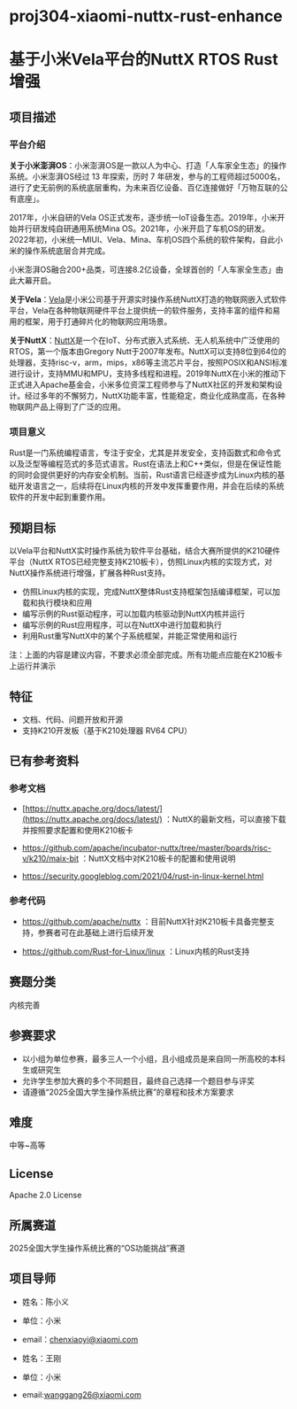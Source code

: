 # proj304-xiaomi-nuttx-rust-enhance
# 基于小米Vela平台的NuttX RTOS Rust增强

## 项目描述

### 平台介绍

**关于小米澎湃OS**：小米澎湃OS是一款以人为中心、打造「人车家全生态」的操作系统。小米澎湃OS经过 13 年探索，历时 7 年研发，参与的工程师超过5000名，进行了史无前例的系统底层重构，为未来百亿设备、百亿连接做好「万物互联的公有底座」。

2017年，小米自研的Vela OS正式发布，逐步统一IoT设备生态。2019年，小米开始并行研发纯自研通用系统Mina OS。2021年，小米开启了车机OS的研发。2022年初，小米统一MIUI、Vela、Mina、车机OS四个系统的软件架构，自此小米的操作系统底层合并完成。

小米澎湃OS融合200+品类，可连接8.2亿设备，全球首创的「人车家全生态」由此大幕开启。

**关于Vela**：[Vela](https://iot.mi.com/vela)是小米公司基于开源实时操作系统NuttX打造的物联网嵌入式软件平台，Vela在各种物联网硬件平台上提供统一的软件服务，支持丰富的组件和易用的框架，用于打通碎片化的物联网应用场景。

**关于NuttX**：[NuttX](https://nuttx.apache.org/docs/latest/)是一个在IoT、分布式嵌入式系统、无人机系统中广泛使用的RTOS，第一个版本由Gregory Nutt于2007年发布。NuttX可以支持8位到64位的处理器，支持risc-v，arm，mips，x86等主流芯片平台，按照POSIX和ANSI标准进行设计，支持MMU和MPU，支持多线程和进程。2019年NuttX在小米的推动下正式进入Apache基金会，小米多位资深工程师参与了NuttX社区的开发和架构设计。经过多年的不懈努力，NuttX功能丰富，性能稳定，商业化成熟度高，在各种物联网产品上得到了广泛的应用。

### 项目意义

Rust是一门系统编程语言，专注于安全，尤其是并发安全，支持函数式和命令式以及泛型等编程范式的多范式语言。Rust在语法上和C++类似，但是在保证性能的同时会提供更好的内存安全机制。当前，Rust语言已经逐步成为Linux内核的基础开发语言之一，后续将在Linux内核的开发中发挥重要作用，并会在后续的系统软件的开发中起到重要作用。

## 预期目标

以Vela平台和NuttX实时操作系统为软件平台基础，结合大赛所提供的K210硬件平台（NuttX RTOS已经完整支持K210板卡），仿照Linux内核的实现方式，对NuttX操作系统进行增强，扩展各种Rust支持。

- 仿照Linux内核的实现，完成NuttX整体Rust支持框架包括编译框架，可以加载和执行模块和应用
- 编写示例的Rust驱动程序，可以加载内核驱动到NuttX内核并运行
- 编写示例的Rust应用程序，可以在NuttX中进行加载和执行
- 利用Rust重写NuttX中的某个子系统框架，并能正常使用和运行

注：上面的内容是建议内容，不要求必须全部完成。所有功能点应能在K210板卡上运行并演示

## 特征

- 文档、代码、问题开放和开源
- 支持K210开发板（基于K210处理器 RV64 CPU）

## 已有参考资料

### 参考文档

- [https://nuttx.apache.org/docs/latest/](https://nuttx.apache.org/docs/latest/) ：NuttX的最新文档，可以直接下载并按照要求配置和使用K210板卡

- https://github.com/apache/incubator-nuttx/tree/master/boards/risc-v/k210/maix-bit ：NuttX文档中对K210板卡的配置和使用说明

- https://security.googleblog.com/2021/04/rust-in-linux-kernel.html

### 参考代码

- https://github.com/apache/nuttx ：目前NuttX针对K210板卡具备完整支持，参赛者可在此基础上进行后续开发

- https://github.com/Rust-for-Linux/linux ：Linux内核的Rust支持

## 赛题分类

内核完善

## 参赛要求

- 以小组为单位参赛，最多三人一个小组，且小组成员是来自同一所高校的本科生或研究生
- 允许学生参加大赛的多个不同题目，最终自己选择一个题目参与评奖
- 请遵循“2025全国大学生操作系统比赛”的章程和技术方案要求

## 难度

中等~高等

## License

Apache 2.0 License

## 所属赛道

2025全国大学生操作系统比赛的“OS功能挑战”赛道

## 项目导师

- 姓名：陈小义
- 单位：小米
- email：[chenxiaoyi@xiaomi.com](mailto:chenxiaoyi@xiaomi.com)

- 姓名：王刚
- 单位：小米
- email:wanggang26@xiaomi.com
